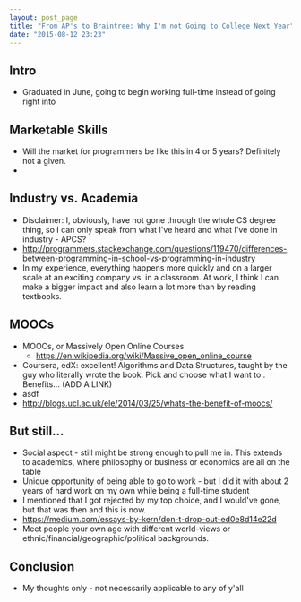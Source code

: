 ```yaml
---
layout: post_page
title: "From AP's to Braintree: Why I'm not Going to College Next Year"
date: "2015-08-12 23:23"
---
```


## Intro

* Graduated in June, going to begin working full-time instead of going right into 

## Marketable Skills

* Will the market for programmers be like this in 4 or 5 years? Definitely not a given.
* 

## Industry vs. Academia

* Disclaimer: I, obviously, have not gone through the whole CS degree thing, so I can only speak from what I've heard and what I've done in industry - APCS?
* http://programmers.stackexchange.com/questions/119470/differences-between-programming-in-school-vs-programming-in-industry
* In my experience, everything happens more quickly and on a larger scale at an exciting company vs. in a classroom. At work, I think I can make a bigger impact and also learn a lot more than by reading textbooks.

## MOOCs

* MOOCs, or Massively Open Online Courses
    * https://en.wikipedia.org/wiki/Massive_open_online_course
* Coursera, edX: excellent! Algorithms and Data Structures, taught by the guy who literally wrote the book. Pick and choose what I want to . Benefits... (ADD A LINK)
* asdf
* http://blogs.ucl.ac.uk/ele/2014/03/25/whats-the-benefit-of-moocs/

## But still...

* Social aspect - still might be strong enough to pull me in. This extends to academics, where philosophy or business or economics are all on the table
* Unique opportunity of being able to go to work - but I did it with about 2 years of hard work on my own while being a full-time student
* I mentioned that I got rejected by my top choice, and I would've gone, but that was then and this is now. 
* https://medium.com/essays-by-kern/don-t-drop-out-ed0e8d14e22d
* Meet people your own age with different world-views or ethnic/financial/geographic/political backgrounds.

##  Conclusion
* My thoughts only - not necessarily applicable to any of y'all
